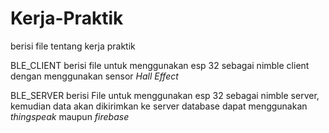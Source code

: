 # Kerja-Praktik
berisi file tentang kerja praktik

BLE_CLIENT berisi file untuk menggunakan esp 32 sebagai nimble client dengan menggunakan sensor _Hall Effect_

BLE_SERVER berisi File untuk menggunakan esp 32 sebagai nimble server, kemudian data akan dikirimkan ke server database dapat menggunakan _thingspeak_ maupun _firebase_
